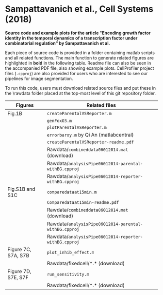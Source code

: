 # Sampattavanich et al., Cell Systems (2018)

**Source code and example plots for the article "Encoding growth factor
identity in the temporal dynamics of a transcription factor under
combinatorial regulation" by Sampattavanich et al.**

Each piece of source code is provided in a folder containing matlab
scripts and all related functions. The main function to generate related
figures are highlighted in **bold** in the following table. Readme file
can also be seen in the accompanied PDF file, also showing example
plots. CellProfiler project files (`.cpproj`) are also provided for users
who are interested to see our pipelines for image segmentation.

To run this code, users must download related source files and put these
in the \\rawdata folder placed at the top-most level of this git
repository folder.

| Figures             | Related files                                         |
|---------------------|-------------------------------------------------------|
| Fig.1B              | `createParentalVSReporter.m`                          |
|                     | `genFoxO3.m`                                          |
|                     | `plotParentalVSReporter.m`                            |
|                     | `errorbarxy.m` by Qi An (matlabcentral)               |
|                     | `createParentalVSReporter-readme.pdf`                 |
|                     | Rawdata/`combineddata06012014.mat` (download)         |
|                     | Rawdata/`analysisPipe06012014-parental-withBG.cpproj` |
|                     | Rawdata/`analysisPipe06012014-reporter-withBG.cpproj` |
| Fig.S1B and S1C     | `comparedataat15min.m`                                |
|                     | `Comparedataat15min-readme.pdf`                       |
|                     | Rawdata/`combineddata06012014.mat` (download)         |
|                     | Rawdata/`analysisPipe06012014-parental-withBG.cpproj` |
|                     | Rawdata/`analysisPipe06012014-reporter-withBG.cpproj` |
| Figure 7C, S7A, S7B | `plot_inhib_effect.m`                                 |
|                     | Rawdata/fixedcell/\*.\* (download)                    |
| Figure 7D, S7E, S7F | `run_sensitivity.m`                                   |
|                     | Rawdata/fixedcell/\*.\* (download)                    |